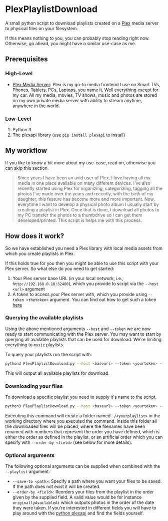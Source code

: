 # PlexPlaylistDownload

A small python script to download playlists created on a [Plex](https://www.plex.tv/) media server to physical files
on your filesystem.

If this means nothing to you, you can probably stop reading right now.
Otherwise, go ahead, you might have a similar use-case as me.

## Prerequisites

### High-Level

- [Plex Media Server](https://www.plex.tv/):
  Plex is my go-to media frontend I use on Smart TVs, Phones, Tablets, PCs, Laptops, you name it. Well
  everything except for my car. All my media, movies, TV shows, music and photos are stored on my own private
  media server with ability to stream anytime, anywhere in the world.

### Low-Level

1. Python 3
2. The plexapi library (use `pip install plexapi` to install)

## My workflow

If you like to know a bit more about my use-case, read on, otherwise you can skip this section.

> Since years I have been an avid user of Plex. I love having all my media in one place available on many different devices.
> I've also recently started using Plex for organizing, categorizing, tagging all the photos I've made over the years and
> recently, with the birth of my daughter, this feature has become more and more important. Now, everytime I want to develop
> a physical photo album I usually start by creating a playlist in Plex. Once that is done, I download all photos to my PC
> transfer the photos to a thumbdrive so I can get them developed/printed.
> This script is helps me with this process.

## How does it work?

So we have established you need a Plex library with local media assets from which you create playlists in Plex.

If this holds true for you then you might be able to use this script with your Plex server.
So what else do you need to get started:

1. Your Plex server base URL (in your local network, i.e., `http://192.168.0.10:32400`), which you provide to script
   via the `--host <url>` argument
2. A token to access your Plex server with, which you provide using `--token <thetoken>` argument.
   You can find out how to get such a token [here](https://support.plex.tv/articles/204059436-finding-an-authentication-token-x-plex-token/)

### Querying the available playlists

Using the above mentioned arguments `--host` and `--token` we are now ready to start communicating with the Plex server.
You may want to start by querying all available playlists that can be used for download. We're limiting everything to `music`
playlists.

To query your playlists run the script with:

```bash
python3 PlexPlaylistDownload.py --host <baseurl> --token <yourtoken> --list
```

This will output all available playlists for download.

### Downloading your files

To download a specific playlist you need to supply it's name to the script.

```bash
python3 PlexPlaylistDownload.py --host <baseurl> --token <yourtoken> --playlist <yourplaylist>
```

Executing this command will create a folder named `./<yourplaylist>` in the working directory where you executed the command.
Inside this folder all the downloaded files will be placed, where the filenames have been renamed with numbers that represent
the order you have defined, which is either the order as defined in the playlist, or an artificial order which you can specify
with `--order-by <field>` (see below for more details).

### Optional arguments

The following optional arguments can be supplied when combined with the `--playlist` argument:

- `--save-to <path>`: Specify a path where you want your files to be saved. If the path does not exist it will be created.
- `--order-by <field>`: Reorders your files from the playlist in the order given by the supplied field. A valid value
  would be for instance `originallyAvailableAt` which outputs photos in the order of the date they were taken. If you're
  interested in different fields you will have to play around with the [python plexapi](https://python-plexapi.readthedocs.io/en/master/index.html)
  and find the fields yourself.
